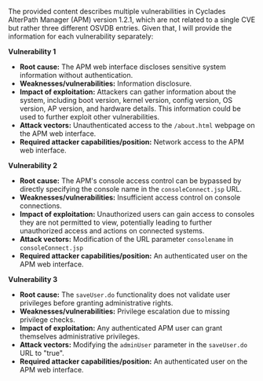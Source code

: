 The provided content describes multiple vulnerabilities in Cyclades AlterPath Manager (APM) version 1.2.1, which are not related to a single CVE but rather three different OSVDB entries.  Given that, I will provide the information for each vulnerability separately:

**Vulnerability 1**
*   **Root cause:** The APM web interface discloses sensitive system information without authentication.
*   **Weaknesses/vulnerabilities:** Information disclosure.
*   **Impact of exploitation:** Attackers can gather information about the system, including boot version, kernel version, config version, OS version, AP version, and hardware details. This information could be used to further exploit other vulnerabilities.
*   **Attack vectors:** Unauthenticated access to the `/about.html` webpage on the APM web interface.
*   **Required attacker capabilities/position:** Network access to the APM web interface.

**Vulnerability 2**
*   **Root cause:** The APM's console access control can be bypassed by directly specifying the console name in the `consoleConnect.jsp` URL.
*   **Weaknesses/vulnerabilities:**  Insufficient access control on console connections.
*  **Impact of exploitation:** Unauthorized users can gain access to consoles they are not permitted to view, potentially leading to further unauthorized access and actions on connected systems.
*   **Attack vectors:** Modification of the URL parameter `consolename` in `consoleConnect.jsp`
*   **Required attacker capabilities/position:** An authenticated user on the APM web interface.

**Vulnerability 3**
*   **Root cause:** The `saveUser.do` functionality does not validate user privileges before granting administrative rights.
*   **Weaknesses/vulnerabilities:** Privilege escalation due to missing privilege checks.
*   **Impact of exploitation:** Any authenticated APM user can grant themselves administrative privileges.
*   **Attack vectors:** Modifying the `adminUser` parameter in the `saveUser.do` URL to "true".
*   **Required attacker capabilities/position:** An authenticated user on the APM web interface.